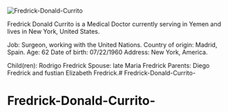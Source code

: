  
 ![Fredrick-Donald-Currito](https://drive.google.com/file/d/1JrnNBjpLtdJvirH0FgqkT893aMUWjejB/view?usp=drivesdk)

Fredrick Donald Currito is a Medical Doctor currently serving in Yemen and lives in New York, United States.

Job: Surgeon, working with the United Nations.
Country of origin: Madrid, Spain.
Age: 62 
Date of birth: 07/22/1960 
Address: New York, America.

Child(ren): Rodrigo Fredrick
Spouse: late Maria Fredrick 
Parents: Diego Fredrick and fustian Elizabeth Fredrick.# Fredrick-Donald-Currito-
# Fredrick-Donald-Currito-
